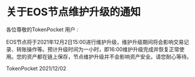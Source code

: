 # 关于EOS节点维护升级的通知

各位尊敬的TokenPocket 用户 :&#x20;

EOS节点将于2021年12月2日15:00进行维护升级，维护升级期间将会影响交易记录、转账操作等。预计升级时间为一小时，即16:00维护升级完成并恢复正常使用。您的资产都在链上保存，节点维护升级并不会影响资产安全。请您耐心等待。&#x20;

TokenPocket 2021/12/02
